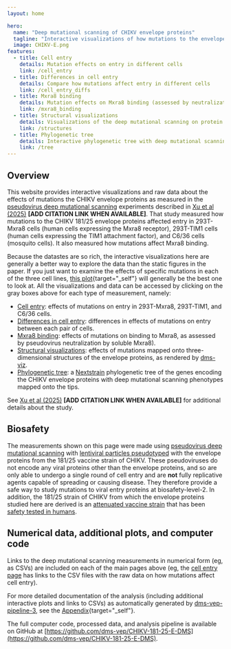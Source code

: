 ```yaml
---
layout: home

hero:
  name: "Deep mutational scanning of CHIKV envelope proteins"
  tagline: "Interactive visualizations of how mutations to the envelope proteins of the 181/25 strain of Chikungunya virus (CHIKV) affect entry in 293T-Mxra8, 293T-TIM1, and C6/36 cells, as well as Mxra binding"
  image: CHIKV-E.png
features:
  - title: Cell entry
    details: Mutation effects on entry in different cells
    link: /cell_entry
  - title: Differences in cell entry
    details: Compare how mutations affect entry in different cells
    link: /cell_entry_diffs
  - title: Mxra8 binding
    details: Mutation effects on Mxra8 binding (assessed by neutralization by soluble Mxra8)
    link: /mxra8_binding
  - title: Structural visualizations
    details: Visualizations of the deep mutational scanning on protein structures
    link: /structures
  - title: Phylogenetic tree
    details: Interactive phylogenetic tree with deep mutational scanning data
    link: /tree
---
```


## Overview
This website provides interactive visualizations and raw data about the effects of mutations the CHIKV envelope proteins as measured in the [pseudovirus deep mutational scanning](https://doi.org/10.1016/j.cell.2023.02.001) experiments described in [Xu et al (2025)]() **[ADD CITATION LINK WHEN AVAILABLE]**.
That study measured how mutations to the CHIKV 181/25 envelope proteins affected entry in 293T-Mxra8 cells (human cells expressing the Mxra8 receptor), 293T-TIM1 cells (human cells expressing the TIM1 attachment factor), and C6/36 cells (mosquito cells).
It also measured how mutations affect Mxra8 binding.

Because the datastes are so rich, the interactive visualizations here are generally a better way to explore the data than the static figures in the paper.
If you just want to examine the effects of specific mutations in each of the three cell lines, [this plot](cell_entry_diffs.html#differences-in-effects-across-cells){target="_self"} will generally be the best one to look at.
All the visualizations and data can be accessed by clicking on the gray boxes above for each type of measurement, namely:

  - [Cell entry](/cell_entry): effects of mutations on entry in 293T-Mxra8, 293T-TIM1, and C6/36 cells.
  - [Differences in cell entry](/cell_entry_diffs): differences in effects of mutations on entry between each pair of cells.
  - [Mxra8 binding](/mxra8_binding): effects of mutations on binding to Mxra8, as assessed by pseudovirus neutralization by soluble Mxra8).
  - [Structural visualizations](/structures): effects of mutations mapped onto three-dimensional structures of the envelope proteins, as rendered by [dms-viz](https://dms-viz.github.io/dms-viz-docs/).
  - [Phylogenetic tree](/tree): a [Nextstrain](https://nextstrain.org/) phylogenetic tree of the genes encoding the CHIKV envelope proteins with deep mutational scanning phenotypes mapped onto the tips.

See [Xu et al (2025)]() **[ADD CITATION LINK WHEN AVAILABLE]** for additional details about the study.

## Biosafety
The measurements shown on this page were made using [pseudovirus deep mutational scanning](https://doi.org/10.1016/j.cell.2023.02.001) with [lentiviral particles pseudotyped](https://blog.addgene.org/viral-vectors-101-pseudotyping) with the envelope proteins from the 181/25 vaccine strain of CHIKV.
These pseudoviruses do not encode any viral proteins other than the envelope proteins, and so are only able to undergo a single round of cell entry and are **not** fully replicative agents capable of spreading or causing disease.
They therefore provide a safe way to study mutations to viral entry proteins at biosafety-level-2.
In addition, the 181/25 strain of CHIKV from which the envelope proteins studied here are derived is an [attenuated vaccine strain](https://pubmed.ncbi.nlm.nih.gov/3020820/) that has been [safety tested in humans](https://pubmed.ncbi.nlm.nih.gov/11304054/).

## Numerical data, additional plots, and computer code
Links to the deep mutational scanning measurements in numerical form (eg, as CSVs) are included on each of the main pages above (eg, the [cell entry page](/cell_entry) has links to the CSV files with the raw data on how mutations affect cell entry).

For more detailed documentation of the analysis (including additional interactive plots and links to CSVs) as automatically generated by [dms-vep-pipeline-3](https://github.com/dms-vep/dms-vep-pipeline-3), see the [Appendix](appendix.html){target="_self"}.


The full computer code, processed data, and analysis pipeline is available on GitHub at [https://github.com/dms-vep/CHIKV-181-25-E-DMS](https://github.com/dms-vep/CHIKV-181-25-E-DMS).
